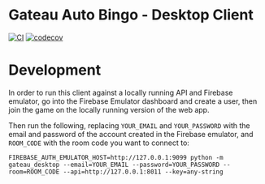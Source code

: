 # Gateau Auto Bingo - Desktop Client

[![CI](https://github.com/k2bd/gateau-desktop/actions/workflows/ci.yml/badge.svg)](https://github.com/k2bd/gateau-desktop/actions/workflows/ci.yml)
[![codecov](https://codecov.io/gh/k2bd/gateau-desktop/branch/main/graph/badge.svg?token=ROPL2MQDR3)](https://codecov.io/gh/k2bd/gateau-desktop)

# Development

In order to run this client against a locally running API and Firebase emulator, go into the Firebase Emulator dashboard and create a user, then join the game on the locally running version of the web app.

Then run the following, replacing ``YOUR_EMAIL`` and ``YOUR_PASSWORD`` with the email and password of the account created in the Firebase emulator, and ``ROOM_CODE`` with the room code you want to connect to:
```
FIREBASE_AUTH_EMULATOR_HOST=http://127.0.0.1:9099 python -m gateau_desktop --email=YOUR_EMAIL --password=YOUR_PASSWORD --room=ROOM_CODE --api=http://127.0.0.1:8011 --key=any-string
```
